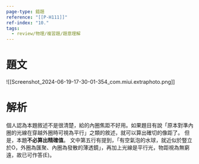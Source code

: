 ```yaml
---
page-type: 錯題
reference: "[[P-H111]]"
ref-index: "10."
tags:
  - review/物理/複習題/題意理解
---
```

# 題文
![[Screenshot_2024-06-19-17-30-01-354_com.miui.extraphoto.png]]
# 解析
個人認為本題敘述不是很清楚，給的內圈焦距不好用。如果題目有說「原本對準內圈的光線在穿越外圈時可視為平行」之類的敘述，就可以算出確切的像距了。
但是，本題**不必算出精確值**。
文中第五行有提到，「有空氣泡的水球，就近似於豎立於O，外圈為匯聚、內圈為發散的薄透鏡」，再加上光線是平行光，物距視為無窮遠，故已可作答(E)。